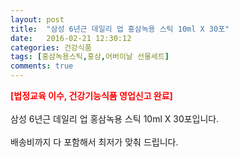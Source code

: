 ```yaml
---
layout: post
title:  "삼성 6년근 데일리 업 홍삼녹용 스틱 10ml X 30포"
date:   2016-02-21 12:30:12
categories: 건강식품
tags: [홍삼녹용스틱,홍삼,어버이날 선물세트]
comments: true
---
```


<strong><span style="color: rgb(255, 0, 0);">[법정교육 이수, 건강기능식품 영업신고 완료]</span></strong>
<br><br>
삼성 6년근 데일리 업 홍삼녹용 스틱 10ml X 30포입니다.
<br><br>
배송비까지 다 포함해서 최저가 맞춰 드립니다.
<br>
<br>
<img class="image" src="https://2.bp.blogspot.com/-mCnUaFlVujA/W-nRnObt3xI/AAAAAAAAAxQ/2pm6AS3iKScEejutPFB3LBKq4bnU-evswCLcBGAs/s320/2574573456.jpg" alt=""/>
<br>
<br>
<img class="image" src="http://www.nbbang.co.kr/data/webedit/20180702112815_uiwjrkqo.jpg" alt=""/>
